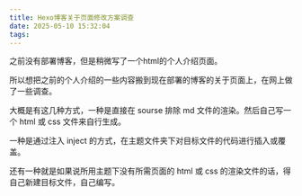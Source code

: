 ```yaml
---
title: Hexo博客关于页面修改方案调查
date: 2025-05-10 15:32:04
tags:
---
```


<!-- more --> 

之前没有部署博客，但是稍微写了一个html的个人介绍页面。

所以想把之前的个人介绍的一些内容搬到现在部署的博客的关于页面上，在网上做了一些调查。

大概是有这几种方式，一种是直接在 sourse 排除 md 文件的渲染。然后自己写一个 html 或 css 文件来自行生成。

一种是通过注入 inject 的方式，在主题文件夹下对目标文件的代码进行插入或覆盖。

还有一种就是如果说所用主题下没有所需页面的 html 或 css 的渲染文件的话，得自己新建目标文件，自己编写。